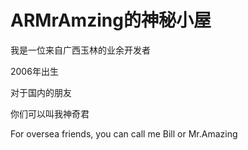 # ARMrAmzing的神秘小屋
我是一位来自广西玉林的业余开发者

2006年出生

对于国内的朋友

你们可以叫我神奇君

For oversea friends, you can call me Bill or Mr.Amazing
